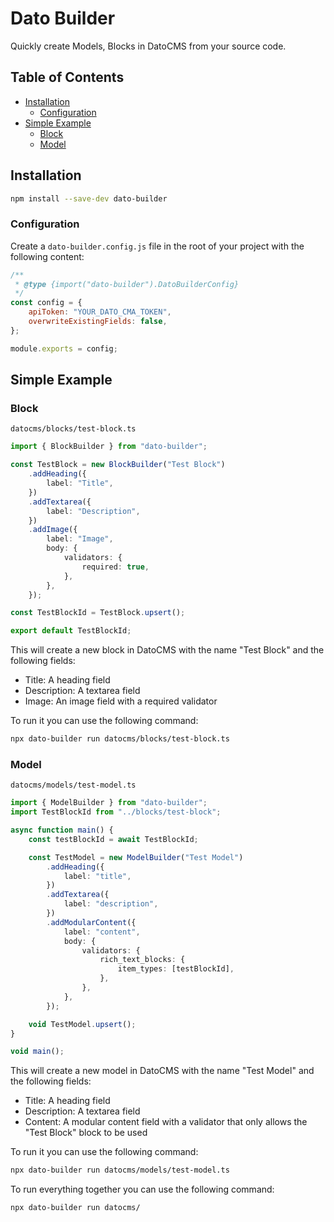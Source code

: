 # Dato Builder

Quickly create Models, Blocks in DatoCMS from your source code.

## Table of Contents

- [Installation](#installation)
  - [Configuration](#configuration)
- [Simple Example](#simple-example)
  - [Block](#block)
  - [Model](#model)

## Installation

```bash
npm install --save-dev dato-builder
```

### Configuration

Create a `dato-builder.config.js` file in the root of your project with the following content:

```javascript
/**
 * @type {import("dato-builder").DatoBuilderConfig}
 */
const config = {
    apiToken: "YOUR_DATO_CMA_TOKEN",
    overwriteExistingFields: false,
};

module.exports = config;
```

## Simple Example

### Block

`datocms/blocks/test-block.ts`
```typescript
import { BlockBuilder } from "dato-builder";

const TestBlock = new BlockBuilder("Test Block")
    .addHeading({
        label: "Title",
    })
    .addTextarea({
        label: "Description",
    })
    .addImage({
        label: "Image",
        body: {
            validators: {
                required: true,
            },
        },
    });

const TestBlockId = TestBlock.upsert();

export default TestBlockId;
```

This will create a new block in DatoCMS with the name "Test Block" and the following fields:

- Title: A heading field
- Description: A textarea field
- Image: An image field with a required validator

To run it you can use the following command:

```bash
npx dato-builder run datocms/blocks/test-block.ts
```

### Model

`datocms/models/test-model.ts`
```typescript
import { ModelBuilder } from "dato-builder";
import TestBlockId from "../blocks/test-block";

async function main() {
    const testBlockId = await TestBlockId;

    const TestModel = new ModelBuilder("Test Model")
        .addHeading({
            label: "title",
        })
        .addTextarea({
            label: "description",
        })
        .addModularContent({
            label: "content",
            body: {
                validators: {
                    rich_text_blocks: {
                        item_types: [testBlockId],
                    },
                },
            },
        });

    void TestModel.upsert();
}

void main();
```

This will create a new model in DatoCMS with the name "Test Model" and the following fields:
- Title: A heading field
- Description: A textarea field
- Content: A modular content field with a validator that only allows the "Test Block" block to be used

To run it you can use the following command:

```bash
npx dato-builder run datocms/models/test-model.ts
```

To run everything together you can use the following command:

```bash
npx dato-builder run datocms/
```
